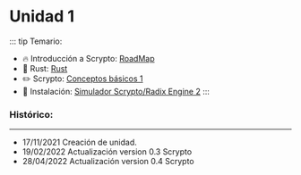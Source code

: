 # Unidad 1
::: tip Temario:
- 🔥 Introducción a Scrypto: [RoadMap](/scrypto/roadmap.md)
- 🔧 Rust: [Rust](/rust/)
- ✏️ Scrypto: [Conceptos básicos 1](/scrypto/conceptos/conceptos1.md)
- 💾 Instalación: [Simulador Scrypto/Radix Engine 2](/scrypto/instalacion/instalacion.md)
:::
 
### Histórico:
------------------------------------------
- 17/11/2021 Creación de unidad.
- 19/02/2022 Actualización version 0.3 Scrypto
- 28/04/2022 Actualización version 0.4 Scrypto
